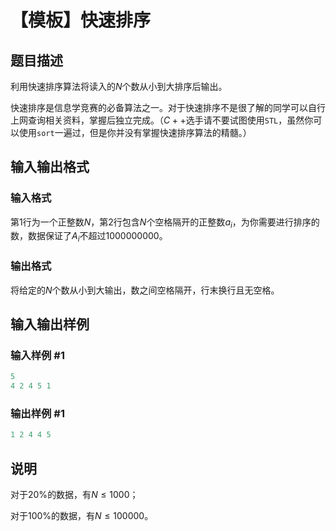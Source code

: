 # 【模板】快速排序

## 题目描述

利用快速排序算法将读入的$N$个数从小到大排序后输出。

快速排序是信息学竞赛的必备算法之一。对于快速排序不是很了解的同学可以自行上网查询相关资料，掌握后独立完成。（$C++$选手请不要试图使用`STL`，虽然你可以使用`sort`一遍过，但是你并没有掌握快速排序算法的精髓。）

## 输入输出格式

### 输入格式

第$1$行为一个正整数$N$，第$2$行包含$N$个空格隔开的正整数$a_i$，为你需要进行排序的数，数据保证了$A_i$不超过$1000000000$。

### 输出格式

将给定的$N$个数从小到大输出，数之间空格隔开，行末换行且无空格。

## 输入输出样例

### 输入样例 #1

```cpp
5
4 2 4 5 1
```


### 输出样例 #1

```cpp
1 2 4 4 5
```


## 说明

对于$20\%$的数据，有$N≤1000$；

对于$100\%$的数据，有$N≤100000$。

